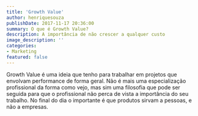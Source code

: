 ```yaml
---
title: 'Growth Value'
author: henriquesouza
publishDate: 2017-11-17 20:36:00
summary: O que é Growth Value?
description: A importância de não crescer a qualquer custo
image_description: ''
categories:
- Marketing
featured: false
---
```


Growth Value é uma ideia que tenho para trabalhar em projetos que envolvam performance de forma geral. Não é mais uma especialização profissional da forma como vejo, mas sim uma filosofia que pode ser seguida para que o profissional não perca de vista a importância do seu trabalho. No final do dia o importante é que produtos sirvam a pessoas, e não a empresas.
